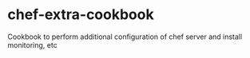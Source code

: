 # chef-extra-cookbook

Cookbook to perform additional configuration of chef server and install monitoring, etc
